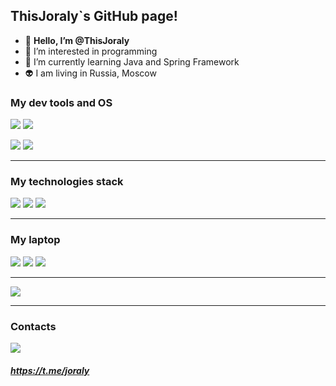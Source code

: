 ## ThisJoraly`s GitHub page!
- 👋 **Hello, I’m @ThisJoraly**
- 👀 I’m interested in programming
- 🌱 I’m currently learning Java and Spring Framework
- 👽 I am living in Russia, Moscow

### My dev tools and OS
![](https://img.shields.io/badge/Visual_Studio_Code-0078D4?style=for-the-badge&logo=visual%20studio%20code&logoColor=white)
![](https://img.shields.io/badge/IntelliJ_IDEA-000000.svg?style=for-the-badge&logo=intellij-idea&logoColor=white)

![](https://img.shields.io/badge/Windows-0078D6?style=for-the-badge&logo=windows&logoColor=white)
![](https://img.shields.io/badge/manjaro-35BF5C?style=for-the-badge&logo=manjaro&logoColor=white)
***
### My technologies stack
![](https://img.shields.io/badge/Java-ED8B00?style=for-the-badge&logo=openjdk&logoColor=white)
![](https://img.shields.io/badge/Spring-6DB33F?style=for-the-badge&logo=spring&logoColor=white)
![](https://img.shields.io/badge/C%23-239120?style=for-the-badge&logo=c-sharp&logoColor=white)
***
### My laptop
![](https://img.shields.io/badge/Windows-MSI_Modern_14_c12u-0078D6?style=for-the-badge&logo=windows&logoColor=white)
![](https://img.shields.io/badge/Intel-Core_i5_1235u-0071C5?style=for-the-badge&logo=intel&logoColor=white)
![](https://img.shields.io/badge/RAM-8_GB-0071C5?style=for-the-badge&logo=&logoColor=white)
***
![](https://github-readme-stats.vercel.app/api/top-langs/?username=ThisJoraly&theme=)
***
### Contacts
![](https://img.shields.io/badge/Telegram-2CA5E0?style=for-the-badge&logo=telegram&logoColor=white)

#### *https://t.me/joraly*
<!---
ThisJoraly/ThisJoraly is a ✨ special ✨ repository because its `README.md` (this file) appears on your GitHub profile.
You can click the Preview link to take a look at your changes.
--->
